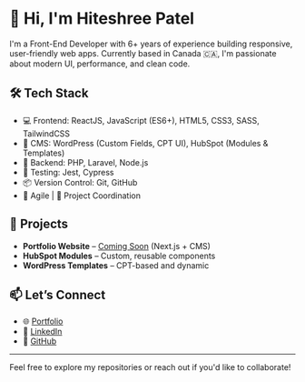 # 👋 Hi, I'm Hiteshree Patel

I'm a Front-End Developer with 6+ years of experience building responsive, user-friendly web apps. Currently based in Canada 🇨🇦, I'm passionate about modern UI, performance, and clean code.

## 🛠️ Tech Stack
- 💻 Frontend: ReactJS, JavaScript (ES6+), HTML5, CSS3, SASS, TailwindCSS
- 🧩 CMS: WordPress (Custom Fields, CPT UI), HubSpot (Modules & Templates)
- 🔧 Backend: PHP, Laravel, Node.js
- 🧪 Testing: Jest, Cypress
- 📦 Version Control: Git, GitHub
- 🔄 Agile | 🎯 Project Coordination

## 🚀 Projects
- **Portfolio Website** – [Coming Soon](#) (Next.js + CMS)
- **HubSpot Modules** – Custom, reusable components
- **WordPress Templates** – CPT-based and dynamic

## 📫 Let’s Connect
- 🌐 [Portfolio](https://yourportfolio.com)
- 💼 [LinkedIn](https://www.linkedin.com/in/hiteshree-patel-195342197/)
- 🐙 [GitHub](https://github.com/hiteshree123/)

---

Feel free to explore my repositories or reach out if you'd like to collaborate!
